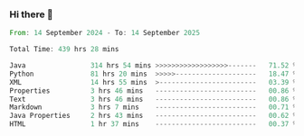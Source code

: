 ### Hi there 👋

<!--
**luoxuanzao/luoxuanzao** is a ✨ _special_ ✨ repository because its `README.md` (this file) appears on your GitHub profile.

Here are some ideas to get you started:

- 🔭 I’m currently working on ...
- 🌱 I’m currently learning ...
- 👯 I’m looking to collaborate on ...
- 🤔 I’m looking for help with ...
- 💬 Ask me about ...
- 📫 How to reach me: ...
- 😄 Pronouns: ...
- ⚡ Fun fact: ...
-->

<!--START_SECTION:waka-->

```rust
From: 14 September 2024 - To: 14 September 2025

Total Time: 439 hrs 28 mins

Java                314 hrs 54 mins >>>>>>>>>>>>>>>>>>-------   71.52 %
Python              81 hrs 20 mins  >>>>>--------------------   18.47 %
XML                 14 hrs 55 mins  >------------------------   03.39 %
Properties          3 hrs 46 mins   -------------------------   00.86 %
Text                3 hrs 46 mins   -------------------------   00.86 %
Markdown            3 hrs 7 mins    -------------------------   00.71 %
Java Properties     2 hrs 43 mins   -------------------------   00.62 %
HTML                1 hr 37 mins    -------------------------   00.37 %
```

<!--END_SECTION:waka-->
